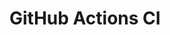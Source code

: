 # GitHub Actions CI




































































































































































































































































































































































































































































































































































































































































































































































































































































































































































































































































































